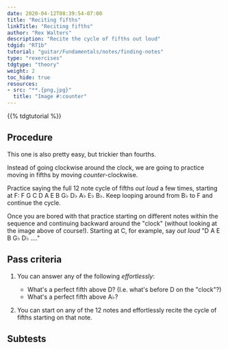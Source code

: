```yaml
---
date: 2020-04-12T08:39:54-07:00
title: "Reciting fifths"
linkTitle: "Reciting fifths"
author: "Rex Walters"
description: "Recite the cycle of fifths out loud"
tdgid: "RT1b"
tutorial: "guitar/Fundamentals/notes/finding-notes"
type: "rexercises"
tdgtype: "theory"
weight: 2
toc_hide: true
resources:
- src: "**.{png,jpg}"
  title: "Image #:counter"
---
```


{{% tdgtutorial %}}


## Procedure

This one is also pretty easy, but trickier than fourths.

Instead of going clockwise around the clock, we are going to practice moving in fifths by moving *counter*-clockwise.

Practice saying the full 12 note cycle of fifths *out loud* a few times, starting at F: F G C D A E B G&flat; D&flat; A&flat; E&flat; B&flat;. Keep looping around from B&flat; to F and continue the cycle.

Once you are bored with that practice starting on different notes within the sequence and continuing backward around the "clock" (without looking at the image above of course!). Starting at C, for example, say *out loud* "D A E B G&flat; D&flat; ...."

## Pass criteria

1. You can answer any of the following *effortlessly*:
    * What's a perfect fifth above D? (I.e. what's before D on the "clock"?)
    * What's a perfect fifth above A&flat;?

2. You can start on any of the 12 notes and effortlessly recite the cycle of fifths starting on that note.

## Subtests
